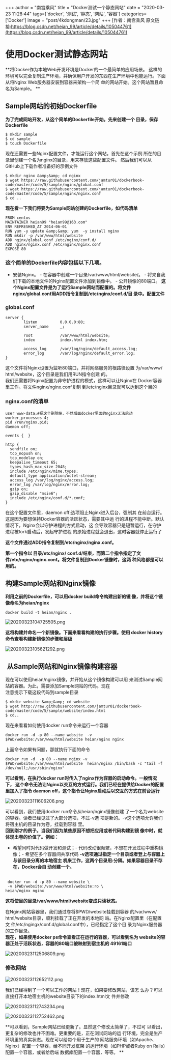 +++
author = "南宫乘风"
title = "Docker测试一个静态网站"
date = "2020-03-23 11:28:44"
tags=['docker', '测试', '静态', '网站', '容器']
categories=['Docker']
image = "post/4kdongman/23.jpg"
+++
[作者：南宫乘风   原文链接:https://blog.csdn.net/heian_99/article/details/105044761](https://blog.csdn.net/heian_99/article/details/105044761)

# 使用Docker测试静态网站

**将Docker作为本地Web开发环境是Docker的一个最简单的应用场景。 这样的环境可以完全复制生产环境，并确保用户开发的东西在生产环境中也能运行。下面从将Nginx Web服务器安装到容器来架构一个简 单的网站开始。这个网站暂且命名为Sample。 **

## Sample网站的初始Dockerfile

**为了完成网站开发，从这个简单的Dockerfile开始。先来创建一个 目录，保存Dockerfile**

```
$ mkdir sample 
$ cd sample 
$ touch Dockerfile

```

现在还需要一些Nginx配置文件，才能运行这个网站。首先在这个示例 所在的目录里创建一个名为nginx的目录，用来存放这些配置文件。 然后我们可以从GitHub上下载作者准备好的示例文件

```
$ mkdir nginx &amp;&amp; cd nginx 
$ wget https://raw.githubusercontent.com/jamtur01/dockerbook-code/master/code/5/sample/nginx/global.conf 
$ wget https://raw.githubusercontent.com/jamtur01/dockerbook-code/master/code/5/sample/nginx/nginx.conf 
$ cd ..

```

**现在看一下我们将要为Sample网站创建的Dockerfile，如代码清单**

```
FROM centos
MAINTAINER heian99 "heian99@163.com" 
ENV REFRESHED_AT 2014-06-01 
RUN yum -y update &amp;&amp; yum  -y install nginx 
RUN mkdir -p /var/www/html/website 
ADD nginx/global.conf /etc/nginx/conf.d/ 
ADD nginx/nginx.conf /etc/nginx/nginx.conf 
EXPOSE 80
```

### 这个简单的Dockerfile内容包括以下几项。
-  安装Nginx。 -  在容器中创建一个目录/var/www/html/website/。 -  将来自我们下载的本地文件的Nginx配置文件添加到镜像中。 -  公开镜像的80端口。 
**这个Nginx配置文件是为了运行Sample网站而配置的。将文件 nginx/global.conf用ADD指令复制到/etc/nginx/conf.d/目 录中。配置文件**

### **global.conf**

```
server {
        listen          0.0.0.0:80;
        server_name     _;

        root            /var/www/html/website;
        index           index.html index.htm;

        access_log      /var/log/nginx/default_access.log;
        error_log       /var/log/nginx/default_error.log;
}

```

这个文件将Nginx设置为监听80端口，并将网络服务的根路径设置 为/var/www/ html/website，这个目录是我们用RUN指令创建 的。<br> 我们还需要将Nginx配置为非守护进程的模式，这样可以让Nginx在 Docker容器里工作。将文件nginx/nginx.conf复制 到/etc/nginx目录就可以达到这个目的

### nginx.conf的清单

```
user www-data;#把这个删除掉，不然后面docker里面的nginx无法启动
worker_processes 4;
pid /run/nginx.pid;
daemon off;

events {  }

http {
  sendfile on;
  tcp_nopush on;
  tcp_nodelay on;
  keepalive_timeout 65;
  types_hash_max_size 2048;
  include /etc/nginx/mime.types;
  default_type application/octet-stream;
  access_log /var/log/nginx/access.log;
  error_log /var/log/nginx/error.log;
  gzip on;
  gzip_disable "msie6";
  include /etc/nginx/conf.d/*.conf;
}

```

在这个配置文件里，daemon off;选项阻止Nginx进入后台，强制其 在前台运行。这是因为要想保持Docker容器的活跃状态，需要其中运 行的进程不能中断。默认情况下，Nginx会以守护进程的方式启动，这 会导致容器只是短暂运行，在守护进程被fork启动后，发起守护进程 的原始进程就会退出，这时容器就停止运行了

**这个文件通过ADD指令复制到/etc/nginx/nginx.conf。**

**第一个指令以 目录/etc/nginx/ conf.d/结束，而第二个指令指定了文 件/etc/nginx/nginx.conf。将文件复制到Docker镜像时，这两 种风格都是可以用的。**

## 构建Sample网站和Nginx镜像

**利用之前的Dockerfile，可以用docker build命令构建出新的镜 像，并将这个镜像命名为heian/nginx**

```
docker build -t heian/nginx .
```

![20200323104725505.png](https://img-blog.csdnimg.cn/20200323104725505.png)

**这将构建并命名一个新镜像。下面来看看构建的执行步骤。使用 docker history命令查看构建新镜像的步骤和层级**

![20200323105621292.png](https://img-blog.csdnimg.cn/20200323105621292.png)

##  从Sample网站和Nginx镜像构建容器

现在可以使用heian/nginx镜像，并开始从这个镜像构建可以用 来测试Sample网站的容器。为此，需要添加Sample网站的代码。现在<br> 注意提示下载这段代码到sample目录

```
$ mkdir website &amp;&amp; cd website 
$ wget http://raw.githubusercontent.com/jamtur01/dockerbook-code/master/code/5/sample/website/index.html
$ cd..
```

现在来看看如何使用docker run命令来运行一个容器

```
docker run -d -p 80 --name website  -v $PWD/website:/var/www/html/website heian/nginx nginx

```

上面命令如果有问题，那就执行下面的命令

```
docker run -d  -p 80 --name nginx -v $PWD/website:/var/www/html/website  heian/nginx /bin/bash -c "tail -f /dev/null;/usr/sbin/nginx"
```

>  
 **可以看到，在执行docker run时传入了nginx作为容器的启动命令。一般情况下， 这个命令无法让Nginx以交互的方式运行。我们已经在提供给Docker的配置里加入了指令 daemon off，这个指令让Nginx启动后以交互的方式在前台运行** 


![20200323111606206.png](https://img-blog.csdnimg.cn/20200323111606206.png)

可以看到，我们使用docker run命令从heian/nginx镜像创建 了一个名为website的容器。读者已经见过了大部分选项，不过-v选 项是新的。-v这个选项允许我们将宿主机的目录作为卷，挂载到容器 里。<br>**回到刚才的例子。当我们因为某些原因不想把应用或者代码构建到镜 像中时，就体现出卷的价值了。例如：**
- 希望同时对代码做开发和测试；- 代码改动很频繁，不想在开发过程中重构镜像；- 希望在多个容器间共享代码
**-v选项通过指定一个目录或者登上与容器上与该目录分离的本地宿主 机来工作，这两个目录用:分隔。如果容器目录不存在，Docker会自 动创建一个。**<br>  

```
 docker run -d -p 80 --name website \
 -v $PWD/website:/var/www/html/website:ro \ 
heian/nginx nginx

```

**这将使目的目录/var/www/html/website变成只读状态。**

在Nginx网站容器里，我们通过卷将$PWD/website挂载到容器 的/var/www/ html/website目录，顺利挂载了正在开发的本地网 站。在Nginx配置里（在配置文 件/etc/ngingx/conf.d/global.conf中），已经指定了这个目 录为Nginx服务器的工作目录。<br>**现在，如果使用docker ps命令查看正在运行的容器，可以看到名为 website的容器正处于活跃状态，容器的80端口被映射到宿主机的 49161端口**

![20200323112506809.png](https://img-blog.csdnimg.cn/20200323112506809.png)

### 修改网站

![20200323112652112.png](https://img-blog.csdnimg.cn/20200323112652112.png)

我们已经得到了一个可以工作的网站！现在，如果要修改网站，该怎 么办？可以直接打开本地宿主机的website目录下的index.html文 件并修改

![20200323112743234.png](https://img-blog.csdnimg.cn/20200323112743234.png)

![20200323112752462.png](https://img-blog.csdnimg.cn/20200323112752462.png)

**可以看到，Sample网站已经更新了。显然这个修改太简单了，不过可 以看出，更复杂的修改也并不困难。更重要的是，正在测试网站的运 行环境，完全是生产环境里的真实状态。现在可以给每个用于生产的 网站服务环境（如Apache、Nginx）配置一个容器，给不同开发框架 的运行环境（如PHP或者Ruby on Rails）配置一个容器，或者给后端 数据库配置一个容器，等等。 **
